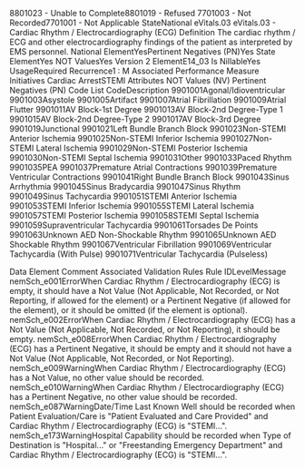 

8801023 - Unable to Complete8801019 - Refused
7701003 - Not Recorded7701001 - Not Applicable
StateNational
eVitals.03
eVitals.03 - Cardiac Rhythm / Electrocardiography (ECG)
Definition
The cardiac rhythm / ECG and other electrocardiography findings of the patient as interpreted by EMS
personnel.
National ElementYesPertinent Negatives (PN)Yes
State ElementYes
NOT ValuesYes
Version 2 ElementE14_03
Is NillableYes
UsageRequired
Recurrence1 : M
Associated Performance Measure Initiatives
Cardiac ArrestSTEMI
Attributes
NOT Values (NV)
Pertinent Negatives (PN)
Code List
CodeDescription
9901001Agonal/Idioventricular
9901003Asystole
9901005Artifact
9901007Atrial Fibrillation
9901009Atrial Flutter
9901011AV Block-1st Degree
9901013AV Block-2nd Degree-Type 1
9901015AV Block-2nd Degree-Type 2
9901017AV Block-3rd Degree
9901019Junctional
9901021Left Bundle Branch Block
9901023Non-STEMI Anterior Ischemia
9901025Non-STEMI Inferior Ischemia
9901027Non-STEMI Lateral Ischemia
9901029Non-STEMI Posterior Ischemia
9901030Non-STEMI Septal Ischemia
9901031Other
9901033Paced Rhythm
9901035PEA
9901037Premature Atrial Contractions
9901039Premature Ventricular Contractions
9901041Right Bundle Branch Block
9901043Sinus Arrhythmia
9901045Sinus Bradycardia
9901047Sinus Rhythm
9901049Sinus Tachycardia
9901051STEMI Anterior Ischemia
9901053STEMI Inferior Ischemia
9901055STEMI Lateral Ischemia
9901057STEMI Posterior Ischemia
9901058STEMI Septal Ischemia
9901059Supraventricular Tachycardia
9901061Torsades De Points
9901063Unknown AED Non-Shockable Rhythm
9901065Unknown AED Shockable Rhythm
9901067Ventricular Fibrillation
9901069Ventricular Tachycardia (With Pulse)
9901071Ventricular Tachycardia (Pulseless)

Data Element Comment
Associated Validation Rules
Rule IDLevelMessage
nemSch_e001ErrorWhen Cardiac Rhythm / Electrocardiography (ECG) is empty, it should have a Not Value (Not
Applicable, Not Recorded, or Not Reporting, if allowed for the element) or a Pertinent Negative
(if allowed for the element), or it should be omitted (if the element is optional).
nemSch_e002ErrorWhen Cardiac Rhythm / Electrocardiography (ECG) has a Not Value (Not Applicable, Not
Recorded, or Not Reporting), it should be empty.
nemSch_e008ErrorWhen Cardiac Rhythm / Electrocardiography (ECG) has a Pertinent Negative, it should be
empty and it should not have a Not Value (Not Applicable, Not Recorded, or Not Reporting).
nemSch_e009WarningWhen Cardiac Rhythm / Electrocardiography (ECG) has a Not Value, no other value should be
recorded.
nemSch_e010WarningWhen Cardiac Rhythm / Electrocardiography (ECG) has a Pertinent Negative, no other value
should be recorded.
nemSch_e087WarningDate/Time Last Known Well should be recorded when Patient Evaluation/Care is "Patient
Evaluated and Care Provided" and Cardiac Rhythm / Electrocardiography (ECG) is "STEMI...".
nemSch_e173WarningHospital Capability should be recorded when Type of Destination is "Hospital..." or "Freestanding
Emergency Department" and Cardiac Rhythm / Electrocardiography (ECG) is "STEMI...".